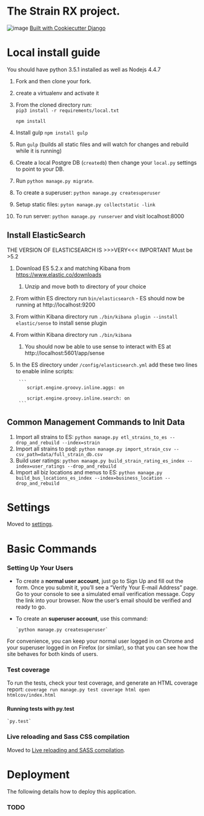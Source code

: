 # The Strain RX project.

![image](https://img.shields.io/badge/built%20with-Cookiecutter%20Django-ff69b4.svg)
[Built with Cookiecutter Django](https://github.com/pydanny/cookiecutter-django/)


# Local install guide
You should have python 3.5.1 installed as well as Nodejs 4.4.7

1. Fork and then clone your fork.  
1. create a virtualenv and activate it
1. From the cloned directory run:  
    `pip3 install -r requirements/local.txt`
    
    `npm install`  
1. Install gulp `npm install gulp`
1. Run `gulp` (builds all static files and will watch for changes and rebuild while it is running)
1. Create a local Postgre DB (`createdb`) then change your `local.py` settings to point to your DB.  
1. Run `python manage.py migrate`.  
1. To create a superuser: `python manage.py createsuperuser`
1. Setup static files: `pyton manage.py collectstatic -link`
1. To run server: `python manage.py runserver` and visit localhost:8000


## Install ElasticSearch
THE VERSION OF ELASTICSEARCH IS >>>VERY<<< IMPORTANT Must be >5.2
1. Download ES 5.2.x and matching Kibana from https://www.elastic.co/downloads
    1. Unzip and move both to directory of your choice
1. From within ES directory run `bin/elasticsearch` - ES should now be running at http://localhost:9200
1. From within Kibana directory run `./bin/kibana plugin --install elastic/sense` to install sense plugin
1. From within Kibana directory run `./bin/kibana`
    1. You should now be able to use sense to interact with ES at http://localhost:5601/app/sense
1. In the ES directory under `/config/elasticsearch.yml` add these two lines to enable inline scripts:
    
        ```
           script.engine.groovy.inline.aggs: on
           
           script.engine.groovy.inline.search: on
        ```
        
## Common Management Commands to Init Data
1. Import all strains to ES: `python manage.py etl_strains_to_es --drop_and_rebuild --index=strain`
1. Import all strains to psql: `python manage.py import_strain_csv --csv_path=data/full_strain_db.csv`
1. Build user ratings: `python manage.py build_strain_rating_es_index --index=user_ratings --drop_and_rebuild`
1. Import all biz locations and menus to ES: `python manage.py build_bus_locations_es_index --index=business_location --drop_and_rebuild`


# Settings

Moved to [settings](http://cookiecutter-django.readthedocs.io/en/latest/settings.html).


# Basic Commands

### Setting Up Your Users

-   To create a **normal user account**, just go to Sign Up and fill out the form. Once you submit it, you’ll see a “Verify Your E-mail Address” page. Go to your console to see a simulated email verification message. Copy the link into your browser. Now the user’s email should be verified and ready to go.
-   To create an **superuser account**, use this command:

        `python manage.py createsuperuser`

For convenience, you can keep your normal user logged in on Chrome and your superuser logged in on Firefox (or similar), so that you can see how the site behaves for both kinds of users.

### Test coverage

To run the tests, check your test coverage, and generate an HTML coverage report:
    ```
        coverage run manage.py test
        coverage html
        open htmlcov/index.html
    ```

#### Running tests with py.test

    `py.test`

### Live reloading and Sass CSS compilation

Moved to [Live reloading and SASS compilation](http://cookiecutter-django.readthedocs.io/en/latest/live-reloading-and-sass-compilation.html).


# Deployment

The following details how to deploy this application.
### TODO





